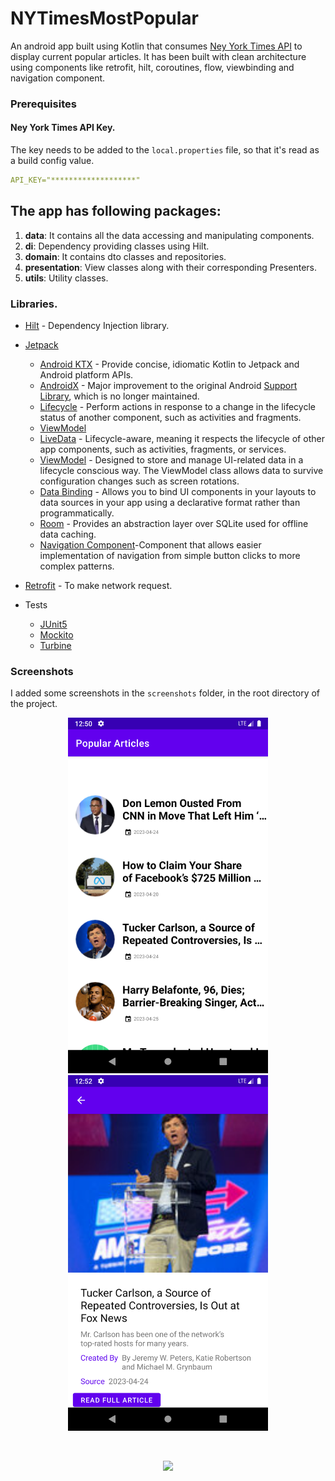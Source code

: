 # NYTimesMostPopular

 An android app built using Kotlin that consumes [Ney York Times API](https://developer.nytimes.com/get-started/3) to display current popular articles.
It has been built with clean architecture using components like retrofit, hilt, coroutines, flow, viewbinding and navigation component.
### Prerequisites

#### Ney York Times API Key.

The key needs to be added to the `local.properties` file, so that it's read as a build config value. 

```yaml
API_KEY="*******************"
```

## The app has following packages:
1. **data**: It contains all the data accessing and manipulating components.
2. **di**: Dependency providing classes using Hilt.
3. **domain**: It contains dto classes and repositories.
4. **presentation**: View classes along with their corresponding Presenters.
5. **utils**: Utility classes.

### Libraries.

- [Hilt](https://github.com/google/hilt) - Dependency Injection library.
- [Jetpack](https://developer.android.com/jetpack)
  -   [Android KTX](https://developer.android.com/kotlin/ktx.html) - Provide concise, idiomatic Kotlin to Jetpack and Android platform APIs.
    - [AndroidX](https://developer.android.com/jetpack/androidx) - Major improvement to the original Android [Support Library](https://developer.android.com/topic/libraries/support-library/index), which is no longer maintained.
    -   [Lifecycle](https://developer.android.com/topic/libraries/architecture/lifecycle) - Perform actions in response to a change in the lifecycle status of another component, such as activities and fragments.
    -   [ViewModel](https://developer.android.com/topic/libraries/architecture/viewmodel)
    - [LiveData](https://developer.android.com/topic/libraries/architecture/livedata) - Lifecycle-aware, meaning it respects the lifecycle of other app components, such as activities, fragments, or services.
    -   [ViewModel](https://developer.android.com/topic/libraries/architecture/viewmodel) - Designed to store and manage UI-related data in a lifecycle conscious way. The ViewModel class allows data to survive configuration changes such as screen rotations.
     - [Data Binding](https://developer.android.com/topic/libraries/data-binding/) - Allows you to bind UI components in your layouts to data sources in your app using a declarative format rather than programmatically.
    - [Room](https://developer.android.com/training/data-storage/room) - Provides an abstraction layer over SQLite used for offline data caching.
    - [Navigation Component](https://developer.android.com/guide/navigation/navigation-getting-started)-Component that allows easier implementation of navigation from simple button clicks to more complex patterns.

  
- [Retrofit](https://square.github.io/retrofit/) - To make network request.
-  Tests
    - [JUnit5](https://junit.org/junit5/)
    - [Mockito](https://github.com/mockito/mockito)
    - [Turbine](https://github.com/cashapp/turbine)


### Screenshots

I added some screenshots in the `screenshots` folder, in the root directory of the project.


<p align="center">
    <img src="/screenshots/list.png" width="320"/>
    <img src="/screenshots/detail.png" width="320"/>
</p>
<br>

<p align="center">
    <img src="/screenshots/device-2023-04-27-125457.webm"/>
</p>
<br>
